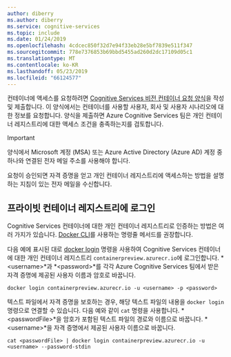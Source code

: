 ```yaml
---
author: diberry
ms.author: diberry
ms.service: cognitive-services
ms.topic: include
ms.date: 01/24/2019
ms.openlocfilehash: 4cdcec850f32d7e94f33eb28e5bf7839e511f347
ms.sourcegitcommit: 778e7376853b69bbd5455ad260d2dc17109d05c1
ms.translationtype: MT
ms.contentlocale: ko-KR
ms.lasthandoff: 05/23/2019
ms.locfileid: "66124577"
---
```

컨테이너에 액세스를 요청하려면 [Cognitive Services 비전 컨테이너 요청 양식](https://aka.ms/VisionContainersPreview)을 작성 및 제출합니다. 이 양식에서는 컨테이너를 사용할 사용자, 회사 및 사용자 시나리오에 대한 정보를 요청합니다. 양식을 제출하면 Azure Cognitive Services 팀은 개인 컨테이너 레지스트리에 대한 액세스 조건을 충족하는지를 검토합니다.

> [!IMPORTANT]
> 양식에서 Microsoft 계정 (MSA) 또는 Azure Active Directory (Azure AD) 계정 중 하나와 연결된 전자 메일 주소를 사용해야 합니다.

요청이 승인되면 자격 증명을 얻고 개인 컨테이너 레지스트리에 액세스하는 방법을 설명하는 지침이 있는 전자 메일을 수신합니다.

## <a name="log-in-to-the-private-container-registry"></a>프라이빗 컨테이너 레지스트리에 로그인

Cognitive Services 컨테이너에 대한 개인 컨테이너 레지스트리로 인증하는 방법은 여러 가지가 있습니다. [Docker CLI](https://docs.docker.com/engine/reference/commandline/cli/)를 사용하는 명령줄 메서드를 권장합니다.

다음 예에 표시된 대로 [docker login](https://docs.docker.com/engine/reference/commandline/login/) 명령을 사용하여 Cognitive Services 컨테이너에 대한 개인 컨테이너 레지스트리 `containerpreview.azurecr.io`에 로그인합니다. *\<username\>*과 *\<password\>*를 각각 Azure Cognitive Services 팀에서 받은 자격 증명에 제공된 사용자 이름과 암호로 바꿉니다.

```
docker login containerpreview.azurecr.io -u <username> -p <password>
```

텍스트 파일에서 자격 증명을 보호하는 경우, 해당 텍스트 파일의 내용을 `docker login` 명령으로 연결할 수 있습니다. 다음 예와 같이 `cat` 명령을 사용합니다. *\<passwordFile\>*을 암호가 포함된 텍스트 파일의 경로와 이름으로 바꿉니다. *\<username\>*을 자격 증명에서 제공된 사용자 이름으로 바꿉니다.

```
cat <passwordFile> | docker login containerpreview.azurecr.io -u <username> --password-stdin
```

